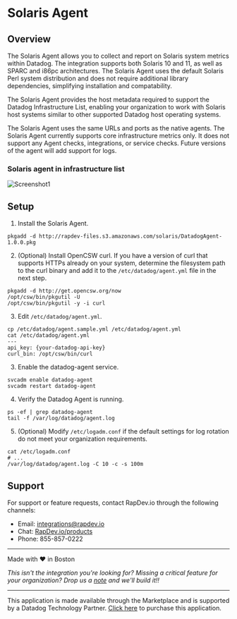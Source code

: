 # Solaris Agent
## Overview

The Solaris Agent allows you to collect and report on Solaris system metrics within Datadog. The integration supports both Solaris 10 and 11, as well as SPARC and i86pc architectures. The Solaris Agent uses the default Solaris Perl system distribution and does not require additional library dependencies, simplifying installation and compatability.

The Solaris Agent provides the host metadata required to support the Datadog Infrastructure List, enabling your organization to work with Solaris host systems similar to other supported Datadog host operating systems.

The Solaris Agent uses the same URLs and ports as the native agents. The Solaris Agent currently supports core infrastructure metrics only. It does not support any Agent checks, integrations, or service checks. Future versions of the agent will add support for logs.

### Solaris agent in infrastructure list

![Screenshot1](https://raw.githubusercontent.com/DataDog/marketplace/master/rapdev_solaris_agent/images/1.png)

## Setup

1. Install the Solaris Agent. 
```
pkgadd -d http://rapdev-files.s3.amazonaws.com/solaris/DatadogAgent-1.0.0.pkg
```

2. (Optional) Install OpenCSW curl. If you have a version of curl that supports HTTPs already on your system, determine the filesystem path to the curl binary and add it to the `/etc/datadog/agent.yml` file in the next step.
```
pkgadd -d http://get.opencsw.org/now
/opt/csw/bin/pkgutil -U
/opt/csw/bin/pkgutil -y -i curl 
```

3. Edit `/etc/datadog/agent.yml`.
```
cp /etc/datadog/agent.sample.yml /etc/datadog/agent.yml
cat /etc/datadog/agent.yml
---
api_key: {your-datadog-api-key}
curl_bin: /opt/csw/bin/curl
```

3. Enable the datadog-agent service.
```
svcadm enable datadog-agent
svcadm restart datadog-agent
```

4. Verify the Datadog Agent is running.
```
ps -ef | grep datadog-agent
tail -f /var/log/datadog/agent.log
```

5. (Optional) Modify `/etc/logadm.conf` if the default settings for log rotation do not meet your organization requirements.
```
cat /etc/logadm.conf
# ...
/var/log/datadog/agent.log -C 10 -c -s 100m
```

## Support

For support or feature requests, contact RapDev.io through the following channels: 

 - Email: integrations@rapdev.io 
 - Chat: [RapDev.io/products](https://rapdev.io/products)
 - Phone: 855-857-0222 
 
---
Made with ❤️ in Boston

*This isn't the integration you're looking for? Missing a critical feature for your organization? Drop us a [note](mailto:integrations@rapdev.io) and we'll build it!!*

---
This application is made available through the Marketplace and is supported by a Datadog Technology Partner. [Click here](https://app.datadoghq.com/marketplace/app/rapdev-solaris-agent/pricing) to purchase this application.
